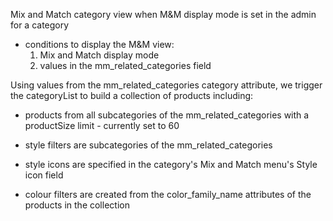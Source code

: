 Mix and Match category view when M&M display mode is set in the admin for a category

- conditions to display the M&M view: 
     1. Mix and Match display mode
     2. values in the mm_related_categories field

Using values from the mm_related_categories category attribute, 
we trigger the categoryList to build a collection of products including:

  - products from all subcategories of the mm_related_categories with a productSize limit -  currently set to 60

  - style filters are subcategories of the mm_related_categories
  - style icons are specified in the category's Mix and Match menu's Style icon field

  - colour filters are created from the color_family_name attributes of the products in the collection
